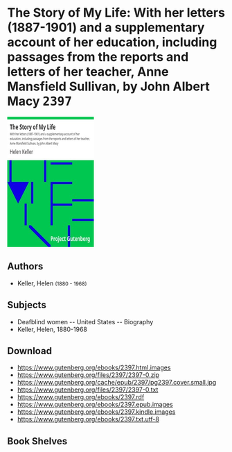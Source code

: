 # The Story of My Life: With her letters (1887-1901) and a supplementary account of her education, including passages from the reports and letters of her teacher, Anne Mansfield Sullivan, by John Albert Macy <kbd>2397</kbd>

![](./cover.medium.jpg "")

## Authors


 - Keller, Helen <small>(1880 - 1968)</small>

## Subjects


 - Deafblind women -- United States -- Biography
 - Keller, Helen, 1880-1968

## Download


 - https://www.gutenberg.org/ebooks/2397.html.images
 - https://www.gutenberg.org/files/2397/2397-0.zip
 - https://www.gutenberg.org/cache/epub/2397/pg2397.cover.small.jpg
 - https://www.gutenberg.org/files/2397/2397-0.txt
 - https://www.gutenberg.org/ebooks/2397.rdf
 - https://www.gutenberg.org/ebooks/2397.epub.images
 - https://www.gutenberg.org/ebooks/2397.kindle.images
 - https://www.gutenberg.org/ebooks/2397.txt.utf-8

## Book Shelves


